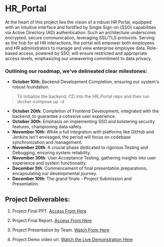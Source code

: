 # HR_Portal

At the heart of this project lies the vision of a robust HR Portal, equipped with an
intuitive interface and fortified by Single Sign-on (SSO) capabilities via Active Directory
(AD) authentication. Such an architecture underscores encrypted, secure
communication, leveraging SSL/TLS protocols. Serving as the hub for all HR
interactions, the portal will empower both employees and HR administrators to manage
and view enterprise employee data. Role-based access, powered by SSO, will ensure
restricted and appropriate access levels, emphasizing our unwavering commitment to
data privacy.

### Outlining our roadmap, we've delineated clear milestones:
- **October 10th**: Backend Development Completion, ensuring our system's robust
foundation.

> To initialize the backend, CD into the HR_Portal repo and then run
> docker-compose up -d   

- **October 20th**: Completion of Frontend Development, integrated with the
backend, to guarantee a cohesive user experience.
- **October 30th**: Emphasis on implementing SSO and bolstering security features,
championing data safety.
- **November 10th**: While a full integration with platforms like GitHub and Jenkins
isn't envisaged, the period will focus on codebase synchronization and
management.
- **November 20th**: A crucial phase dedicated to rigorous Testing and Debugging,
ensuring system reliability.
- **November 30th**: User Acceptance Testing, gathering insights into user
experience and system functionality.
- **December 5th**: Commencement of final presentation preparations,
encapsulating our developmental journey.
- **December 10th**: The grand finale - Project Submission and Presentation.




## Project Deliverables:
1. Project Final PPT. [Access From Here](https://github.com/sureshravuris/HR-Portal-Final-Project/blob/master/HR%20App%20Presentation%20-%20Final.pptx)

2. Project Final Report. [Access From Here](https://github.com/sureshravuris/HR-Portal-Final-Project/blob/master/_Enterprise%20HR%20Portal%20Final%20Report.pdf)
3. Project Presentation by Team. [Watch From Here](https://youtu.be/in55wykMRBY)
4. Project Demo video url. [Watch the Live Demonstration Here](https://youtu.be/qrFbifj3nyA)
